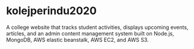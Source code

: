 # kolejperindu2020
A college website that tracks student activities, displays upcoming events, articles, and an admin content management system built on Node.js, MongoDB, AWS elastic beanstalk, AWS EC2, and AWS S3.
